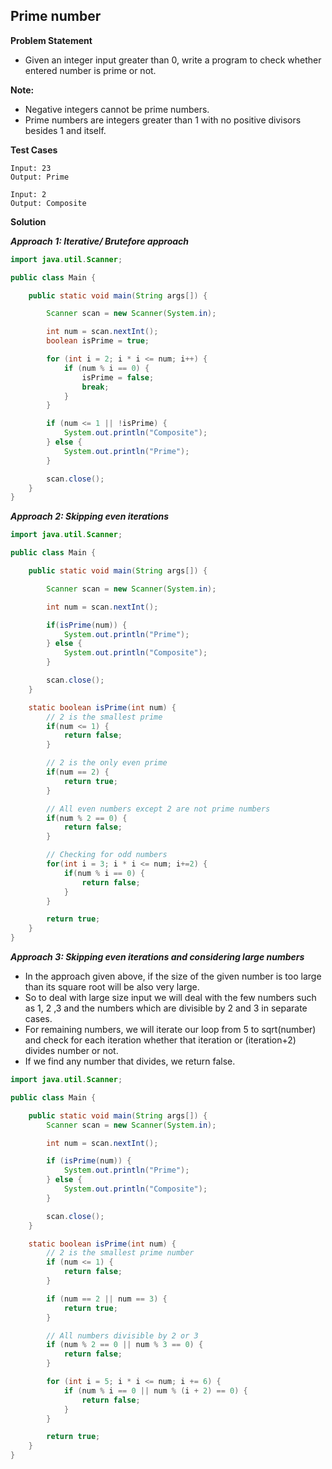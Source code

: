 ## Prime number

**Problem Statement**

- Given an integer input greater than 0, write a program to check whether entered number is prime or not.

**Note:**
- Negative integers cannot be prime numbers.
- Prime numbers are integers greater than 1 with no positive divisors besides 1 and itself.

**Test Cases**

```
Input: 23
Output: Prime

Input: 2
Output: Composite
```

**Solution**

_**Approach 1: Iterative/ Brutefore approach**_

```java
import java.util.Scanner;

public class Main {

	public static void main(String args[]) {

		Scanner scan = new Scanner(System.in);

		int num = scan.nextInt();
		boolean isPrime = true;

		for (int i = 2; i * i <= num; i++) {
			if (num % i == 0) {
				isPrime = false;
				break;
			}
		}

		if (num <= 1 || !isPrime) {
			System.out.println("Composite");
		} else {
			System.out.println("Prime");
		}

		scan.close();
	}
}
```

_**Approach 2: Skipping even iterations**_

```java
import java.util.Scanner;

public class Main {

	public static void main(String args[]) {

		Scanner scan = new Scanner(System.in);

		int num = scan.nextInt();

		if(isPrime(num)) {
			System.out.println("Prime");
		} else {
			System.out.println("Composite");
		}

		scan.close();
	}

	static boolean isPrime(int num) {
		// 2 is the smallest prime
		if(num <= 1) {
			return false;
		}

		// 2 is the only even prime
		if(num == 2) {
			return true;
		}

		// All even numbers except 2 are not prime numbers
		if(num % 2 == 0) {
			return false;
		}

		// Checking for odd numbers
		for(int i = 3; i * i <= num; i+=2) {
			if(num % i == 0) {
				return false;
			}
		}

		return true;
	}
}
```

_**Approach 3: Skipping even iterations and considering large numbers**_

- In the approach given above, if the size of the given number is too large than its square root will be also very large.
- So to deal with large size input we will deal with the few numbers such as 1, 2 ,3 and the numbers which are divisible by 2 and 3 in separate cases.
- For remaining numbers, we will iterate our loop from 5 to sqrt(number) and check for each iteration whether that iteration or (iteration+2) divides number or not.
- If we find any number that divides, we return false.

```java
import java.util.Scanner;

public class Main {

	public static void main(String args[]) {
		Scanner scan = new Scanner(System.in);

		int num = scan.nextInt();

		if (isPrime(num)) {
			System.out.println("Prime");
		} else {
			System.out.println("Composite");
		}

		scan.close();
	}

	static boolean isPrime(int num) {
		// 2 is the smallest prime number
		if (num <= 1) {
			return false;
		}

		if (num == 2 || num == 3) {
			return true;
		}

		// All numbers divisible by 2 or 3
		if (num % 2 == 0 || num % 3 == 0) {
			return false;
		}

		for (int i = 5; i * i <= num; i += 6) {
			if (num % i == 0 || num % (i + 2) == 0) {
				return false;
			}
		}

		return true;
	}
}
```
